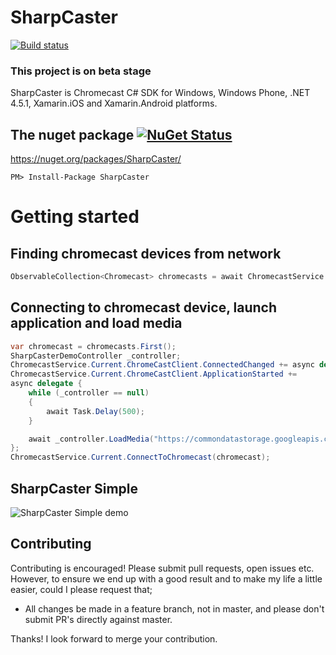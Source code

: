 # SharpCaster

[![Build status](https://ci.appveyor.com/api/projects/status/myew8u24ry7dbdm0/branch/master?svg=true)](https://ci.appveyor.com/project/tapanila/sharpcaster)

### This project is on beta stage

SharpCaster is Chromecast C# SDK for Windows, Windows Phone, .NET 4.5.1, Xamarin.iOS and Xamarin.Android platforms.

## The nuget package  [![NuGet Status](http://img.shields.io/nuget/v/SharpCaster.svg?style=flat)](https://www.nuget.org/packages/SharpCaster/)

https://nuget.org/packages/SharpCaster/

    PM> Install-Package SharpCaster

# Getting started

## Finding chromecast devices from network
```cs
ObservableCollection<Chromecast> chromecasts = await ChromecastService.Current.StartLocatingDevices();
```
## Connecting to chromecast device, launch application and load media
```cs
var chromecast = chromecasts.First();
SharpCasterDemoController _controller;
ChromecastService.Current.ChromeCastClient.ConnectedChanged += async delegate { if (_controller == null)_controller = await ChromecastService.Current.ChromeCastClient.LaunchSharpCaster(); };
ChromecastService.Current.ChromeCastClient.ApplicationStarted += 
async delegate { 
	while (_controller == null)
	{
		await Task.Delay(500);
	}

	await _controller.LoadMedia("https://commondatastorage.googleapis.com/gtv-videos-bucket/CastVideos/mp4/DesigningForGoogleCast.mp4", "video/mp4");
};
ChromecastService.Current.ConnectToChromecast(chromecast);
```    

## SharpCaster Simple

![SharpCaster Simple demo](https://raw.githubusercontent.com/tapanila/SharpCaster/master/Assets/SharpCaster.Simple.Demo.gif)

## Contributing
Contributing is encouraged! Please submit pull requests, open issues etc. However, to ensure we end up with a good result and to make my life a little easier, could I please request that;

* All changes be made in a feature branch, not in master, and please don't submit PR's directly against master.

Thanks! I look forward to merge your contribution.
